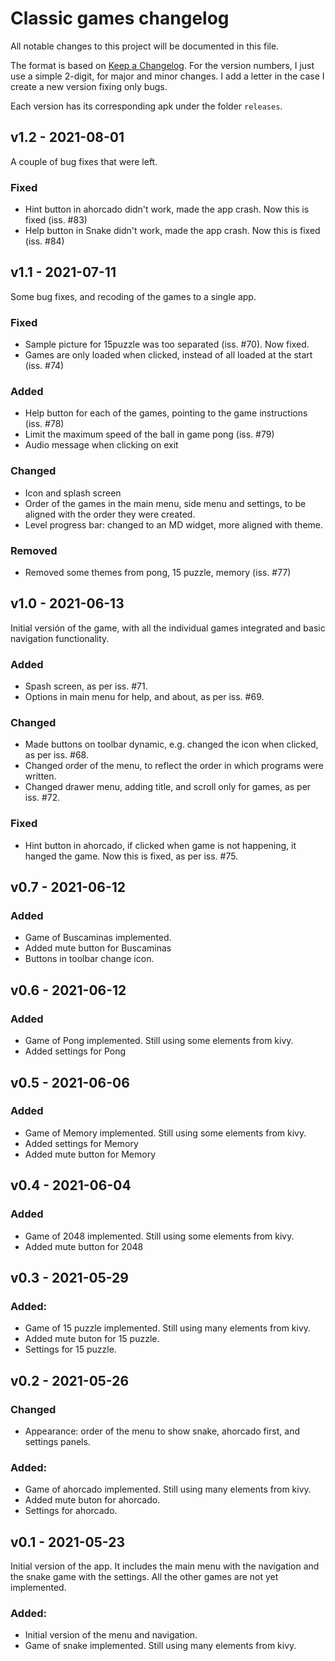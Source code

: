 # Classic games changelog

All notable changes to this project will be documented in this file.

The format is based on [Keep a Changelog](https://keepachangelog.com/en/1.0.0/). For the version numbers, I just use a simple 2-digit, for major and minor changes. I add a letter in the case I create a new version fixing only bugs.

Each version has its corresponding apk under the folder `releases`.


## v1.2 -  2021-08-01

A couple of bug fixes that were left.


### Fixed
- Hint button in ahorcado didn't work, made the app crash. Now this is fixed (iss. #83)
- Help button in Snake didn't work, made the app crash. Now this is fixed (iss. #84)


## v1.1 - 2021-07-11

Some bug fixes, and recoding of the games to a single app.


### Fixed
- Sample picture for 15puzzle was too separated (iss. #70). Now fixed.
- Games are only loaded when clicked, instead of all loaded at the start (iss. #74)


### Added
- Help button for each of the games, pointing to the game instructions (iss. #78)
- Limit the maximum speed of the ball in game pong (iss. #79)
- Audio message when clicking on exit


### Changed
- Icon and splash screen
- Order of the games in the main menu, side menu and settings, to be aligned with the order they were created.
- Level progress bar: changed to an MD widget, more aligned with theme.


### Removed
- Removed some themes from pong, 15 puzzle, memory (iss. #77)



## v1.0 - 2021-06-13

Initial versión of the game, with all the individual games integrated and basic navigation functionality.


### Added
- Spash screen, as per iss. #71.
- Options in main menu for help, and about, as per iss. #69.


### Changed
- Made buttons on toolbar dynamic, e.g. changed the icon when clicked, as per iss. #68.
- Changed order of the menu, to reflect the order in which programs were written.
- Changed drawer menu, adding title, and scroll only for games, as per iss. #72.

### Fixed
- Hint button in ahorcado, if clicked when game is not happening, it hanged the game. Now this is fixed, as per iss. #75.


## v0.7 - 2021-06-12

### Added
- Game of Buscaminas implemented.
- Added mute button for Buscaminas
- Buttons in toolbar change icon.



## v0.6 - 2021-06-12

### Added
- Game of Pong implemented. Still using some elements from kivy.
- Added settings for Pong


## v0.5 - 2021-06-06

### Added
- Game of Memory implemented. Still using some elements from kivy.
- Added settings for Memory
- Added mute button for Memory


## v0.4 - 2021-06-04

### Added
- Game of 2048 implemented. Still using some elements from kivy.
- Added mute button for 2048


## v0.3 - 2021-05-29

### Added:
- Game of 15 puzzle implemented. Still using many elements from kivy.
- Added mute buton for 15 puzzle.
- Settings for 15 puzzle.


## v0.2 - 2021-05-26

### Changed
- Appearance: order of the menu to show snake, ahorcado first, and settings panels.

### Added:
- Game of ahorcado implemented. Still using many elements from kivy.
- Added mute buton for ahorcado.
- Settings for ahorcado.


## v0.1 - 2021-05-23

Initial version of the app. It includes the main menu with the navigation and the snake game with the settings. All the other games are not yet implemented.

### Added:
- Initial version of the menu and navigation.
- Game of snake implemented. Still using many elements from kivy.
